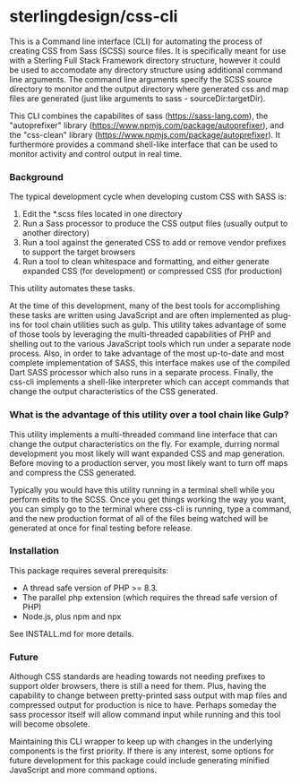 # sterlingdesign/css-cli

This is a Command line interface (CLI) for automating the process of creating CSS from Sass (SCSS) source files.  It is specifically meant for use with a Sterling Full Stack Framework directory structure, however it could be used to accomodate any directory structure using additional command line arguments.  The command line arguments specify the SCSS source directory to monitor and the output directory where generated css and map files are generated (just like arguments to sass - sourceDir:targetDir).

This CLI combines the capabilites of sass (https://sass-lang.com), the "autoprefixer" library (https://www.npmjs.com/package/autoprefixer), and the "css-clean" library (https://www.npmjs.com/package/autoprefixer).  It furthermore provides a command shell-like interface that can be used to monitor activity and control output in real time.

### Background

The typical development cycle when developing custom CSS with SASS is:

 1. Edit the *.scss files located in one directory
 2. Run a Sass processor to produce the CSS output files (usually output to another directory)
 3. Run a tool against the generated CSS to add or remove vendor prefixes to support the target browsers
 4. Run a tool to clean whitespace and formatting, and either generate expanded CSS (for development) or compressed CSS (for production)

This utility automates these tasks.

At the time of this development, many of the best tools for accomplishing these tasks are written using JavaScript and are often implemented as plug-ins for tool chain utilities such as gulp.  This utility takes advantage of some of those tools by leveraging the multi-threaded capabilities of PHP and shelling out to the various JavaScript tools which run under a separate node process.  Also, in order to take advantage of the most up-to-date and most complete implementation of SASS, this interface makes use of the compiled Dart SASS processor which also runs in a separate process.  Finally, the css-cli implements a shell-like interpreter which can accept commands that change the output characteristics of the CSS generated.

### What is the advantage of this utility over a tool chain like Gulp?

This utility implements a multi-threaded command line interface that can change the output characteristics on the fly.  For example, durring normal development you most likely will want expanded CSS and map generation.  Before moving to a production server, you most likely want to turn off maps and compress the CSS generated.

Typically you would have this utility running in a terminal shell while you perform edits to the SCSS.  Once you get things working the way you want, you can simply go to the terminal where css-cli is running, type a command, and the new production format of all of the files being watched will be generated at once for final testing before release.   

### Installation

This package requires several prerequisits:

 - A thread safe version of PHP >= 8.3.
 - The parallel php extension (which requires the thread safe version of PHP)
 - Node.js, plus npm and npx  

See INSTALL.md for more details.

### Future

Although CSS standards are heading towards not needing prefixes to support older browsers, there is still a need for them.  Plus, having the capability to change between pretty-printed sass output with map files and compressed output for production is nice to have.  Perhaps someday the sass processor itself will allow command input while running and this tool will become obsolete.

Maintaining this CLI wrapper to keep up with changes in the underlying components is the first priority.  If there is any interest, some options for future development for this package could include generating minified JavaScript and more command options.  
